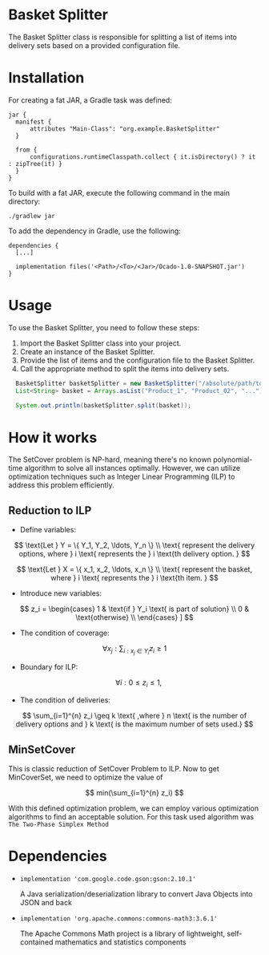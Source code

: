 # Basket Splitter

The Basket Splitter class is responsible for splitting a list of items into delivery sets based on a provided configuration file.

# Installation

For creating a fat JAR, a Gradle task was defined:
```
jar {
  manifest {
      attributes "Main-Class": "org.example.BasketSplitter"
  }

  from {
      configurations.runtimeClasspath.collect { it.isDirectory() ? it : zipTree(it) }
  }
}
```

To build with a fat JAR, execute the following command in the main directory:

```
./gradlew jar
```

To add the dependency in Gradle, use the following:

```
dependencies {
  [...]

  implementation files('<Path>/<To>/<Jar>/Ocado-1.0-SNAPSHOT.jar')
}
```

# Usage
To use the Basket Splitter, you need to follow these steps:

1)  Import the Basket Splitter class into your project.
2)  Create an instance of the Basket Splitter.
3)  Provide the list of items and the configuration file to the Basket Splitter.
4)  Call the appropriate method to split the items into delivery sets.


```java
  BasketSplitter basketSplitter = new BasketSplitter("/absolute/path/to/config/config.json");
  List<String> basket = Arrays.asList("Product_1", "Product_02", "...");

  System.out.println(basketSplitter.split(basket));
```

# How it works
The SetCover problem is NP-hard, meaning there's no known polynomial-time algorithm to solve all instances optimally. However, we can utilize optimization techniques such as Integer Linear Programming (ILP) to address this problem efficiently.

## Reduction to ILP

* Define variables:
  
$$ 
  \text{Let } Y = \{ Y_1, Y_2, \ldots, Y_n \} \\ \text{ represent the delivery options, where } i \text{ represents the } i \text{th delivery option. } 
$$

  
$$ 
  \text{Let } X = \{ x_1, x_2, \ldots, x_n \} \\ \text{ represent the basket, where } i \text{ represents the } i \text{th item. } 
$$


* Introduce new variables:

$$
z_i =
\begin{cases}
1 & \text{if } Y_i \text{ is part of solution} \\
0 & \text{otherwise} \\
\end{cases}
]
$$

* The condition of coverage:

$$
\forall x_j : \sum_{i : x_j \in Y_i} z_i \geq 1
$$

* Boundary for ILP:

$$
\quad \forall i : 0 \leq z_i \leq 1,
$$

* The condition of deliveries: 

$$
\sum_{i=1}^{n} z_i \geq k
\text{ ,where } n \text{ is the number of delivery options and } k \text{ is the maximum number of sets used.}
$$

## MinSetCover 
This is classic reduction of SetCover Problem to ILP.
Now to get MinCoverSet, we need to optimize the value of 

$$
min(\sum_{i=1}^{n} z_i)
$$

With this defined optimization problem, we can employ various optimization algorithms to find an acceptable solution.
For this task used algorithm was `The Two-Phase Simplex Method`

# Dependencies 
* ``` implementation 'com.google.code.gson:gson:2.10.1' ```
  
   A Java serialization/deserialization library to convert Java Objects into JSON and back 

* ``` implementation 'org.apache.commons:commons-math3:3.6.1' ```

  The Apache Commons Math project is a library of lightweight, self-contained mathematics and statistics components 

